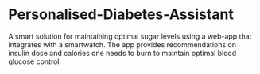 # Personalised-Diabetes-Assistant
A smart solution for maintaining optimal sugar levels using a web-app that integrates with a smartwatch. The app provides recommendations on insulin dose and calories one needs to burn to maintain optimal blood glucose control.
